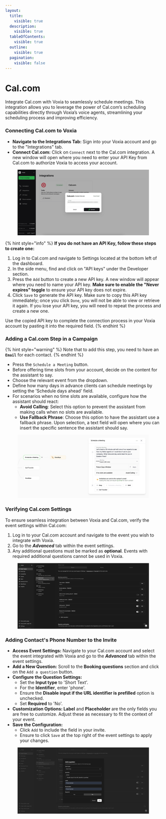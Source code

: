 ```yaml
---
layout:
  title:
    visible: true
  description:
    visible: true
  tableOfContents:
    visible: true
  outline:
    visible: true
  pagination:
    visible: false
---
```


# Cal.com

Integrate Cal.com with Voxia to seamlessly schedule meetings. This integration allows you to leverage the power of Cal.com’s scheduling capabilities directly through Voxia’s voice agents, streamlining your scheduling process and improving efficiency.&#x20;

### Connecting Cal.com to Voxia

* **Navigate to the Integrations Tab:** Sign into your Voxia account and go to the "Integrations" tab.
* **Connect Cal.com:** Click on `Connect` next to the Cal.com integration. A new window will open where you need to enter your API Key from Cal.com to authorize Voxia to access your account.

<figure><img src="../.gitbook/assets/Untitled design.png" alt=""><figcaption></figcaption></figure>

{% hint style="info" %}
**If you do not have an API Key, follow these steps to create one:**

1. Log in to Cal.com and navigate to Settings located at the bottom left of the dashboard.
2. In the side menu, find and click on "API keys" under the Developer section.
3. Press the `Add` button to create a new API key. A new window will appear where you need to name your API key. **Make sure to enable the "Never expires" toggle** to ensure your API key does not expire.
4. Click `Save` to generate the API key. Make sure to copy this API key immediately; once you click `Done`, you will not be able to view or retrieve it again. If you lose your API key, you will need to repeat the process and create a new one.

Use the copied API key to complete the connection process in your Voxia account by pasting it into the required field.
{% endhint %}

### Adding a Cal.com Step in a Campaign

{% hint style="warning" %}
Note that to add this step, you need to have an **`Email`** for each contact.
{% endhint %}

* Press the `Schedule a Meeting` button.
* Before offering time slots from your account, decide on the content for the assistant to say.
* Choose the relevant event from the dropdown.
* Define how many days in advance clients can schedule meetings by setting the 'Schedule days ahead' field.
* For scenarios when no time slots are available, configure how the assistant should react:
  * **Avoid Calling**: Select this option to prevent the assistant from making calls when no slots are available.
  * **Use Fallback Phrase**: Choose this option to have the assistant use a fallback phrase. Upon selection, a text field will open where you can insert the specific sentence the assistant should say.

<figure><img src="../.gitbook/assets/Screenshot 2024-08-16 at 19.23.14.png" alt=""><figcaption></figcaption></figure>

### Verifying Cal.com Settings <a href="#verifying-calendly-settings" id="verifying-calendly-settings"></a>

To ensure seamless integration between Voxia and Cal.com, verify the event settings within Cal.com:

1. Log in to your Cal.com account and navigate to the event you wish to integrate with Voxia.
2. Go to the _**Advanced**_ tab within the event settings.
3. Any additional questions must be marked as **optional**. Events with required additional questions cannot be used in Voxia.

<div align="center"><figure><img src="../.gitbook/assets/Screenshot 2024-08-16 at 20.36.15.png" alt=""><figcaption></figcaption></figure></div>

### Adding Contact's Phone Number to the Invite

* **Access Event Settings:** Navigate to your Cal.com account and select the event integrated with Voxia and go to the _**Advanced**_ tab within the event settings.
* **Add a New Question:** Scroll to the **Booking questions** section and click on the `Add a question` button.
* **Configure the Question Settings:**
  * Set the **Input type** to 'Short Text'.
  * For the **Identifier**, enter 'phone'.
  * Ensure the **Disable input if the URL identifier is prefilled** option is unchecked.
  * Set **Required** to 'No'.
* **Customization Options: Label** and **Placeholder** are the only fields you are free to customize. Adjust these as necessary to fit the context of your event.
* **Save the Configuration:**
  * Click `Add` to include the field in your invite.
  * Ensure to click `Save` at the top right of the event settings to apply your changes.

<figure><img src="../.gitbook/assets/image (40).png" alt=""><figcaption></figcaption></figure>
